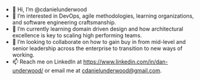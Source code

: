 - 👋 Hi, I’m @cdanielunderwood
- 👀 I’m interested in DevOps, agile methodologies, learning organizations, and software engineering craftsmanship. 
- 🌱 I’m currently learning domain driven design and how architectural excellence is key to scaling high performing teams.
- 💞️ I’m looking to collaborate on how to gain buy in from mid-level and senior leadership across the enterprise to transition to new ways of working.
- 📫 Reach me on LinkedIn at https://www.linkedin.com/in/dan-underwood/ or email me at cdanielunderwood@gmail.com.

<!---
cdanielunderwood/cdanielunderwood is a ✨ special ✨ repository because its `README.md` (this file) appears on your GitHub profile.
You can click the Preview link to take a look at your changes.
--->
